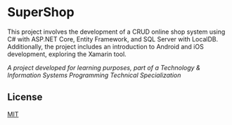 # SuperShop

This project involves the development of a CRUD online shop system using C# with ASP.NET Core, Entity Framework, and SQL Server with LocalDB.<br>
Additionally, the project includes an introduction to Android and iOS development, exploring the Xamarin tool.

_A project developed for learning purposes, part of a Technology & Information Systems Programming Technical Specialization_

## License
[MIT](https://choosealicense.com/licenses/mit/)
